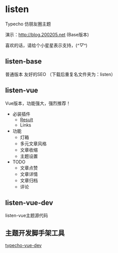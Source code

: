 # listen
Typecho 仿朋友圈主题

演示：http://blog.200205.net (Base版本)

喜欢的话，请给个小星星表示支持，(*^▽^*)

## listen-base 
普通版本 友好的SEO （下载后重复名文件夹为：listen）

## listen-vue 
Vue版本，功能强大，强烈推荐！

- 必装插件
  - [Result](https://github.com/listensay/Typecho-Listen-Restful)
  - Links
- 功能
  - 灯箱
  - 多元文章风格
  - 文章收缩
  - 主题设置
- TODO
  - 文章点赞
  - 文章详情
  - 文章归档
  - 评论
## listen-vue-dev 
listen-vue主题源代码

## 主题开发脚手架工具

[typecho-vue-dev](https://github.com/listensay/typecho-vue-dev)
